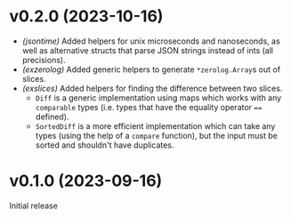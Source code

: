 # v0.2.0 (2023-10-16)

* *(jsontime)* Added helpers for unix microseconds and nanoseconds, as well as
  alternative structs that parse JSON strings instead of ints (all precisions).
* *(exzerolog)* Added generic helpers to generate `*zerolog.Array`s out of slices.
* *(exslices)* Added helpers for finding the difference between two slices.
  * `Diff` is a generic implementation using maps which works with any
    `comparable` types (i.e. types that have the equality operator `==` defined).
  * `SortedDiff` is a more efficient implementation which can take any types
     (using the help of a `compare` function), but the input must be sorted and
     shouldn't have duplicates.

# v0.1.0 (2023-09-16)

Initial release
